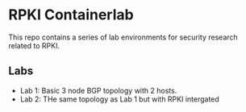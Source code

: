 # RPKI Containerlab

This repo contains a series of lab environments for security research related to RPKI.

## Labs

* Lab 1: Basic 3 node BGP topology with 2 hosts.
* Lab 2: THe same topology as Lab 1 but with RPKI intergated
